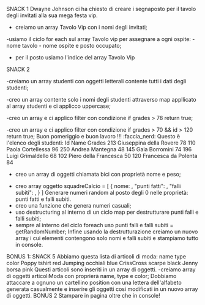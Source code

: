 SNACK 1
Dwayne Johnson ci ha chiesto di creare i segnaposto per il tavolo degli invitati alla sua mega festa vip.
<!-- Ci ha lasciato il nome del tavolo ("Tavolo Vip") e la lista degli invitati in ordine di posto:
[ 'Brad Pitt', 'Johnny Depp', 'Lady Gaga', 'Cristiano Ronaldo', 'Georgina Rodriguez', 'Chiara Ferragni',  'George Clooney', 'Amal Clooney', 'Fedez', 'Amadeus', 'Fiorello'] -->
- creiamo un array  Tavolo Vip con i nomi degli invitati;

<!-- Ma  la tipografia per stampare il tutto vuole che le mandiamo una lista di ospiti in un formato specifico, per cui dobbiamo fare in modo che ogni ospite sia un oggetto letterale javascript che ha come proprietà:
nome del tavolo (tableName),
nome dell'ospite (guestName),
posto occupato (place),
Generiamo e stampiamo in console la lista per i segnaposto. -->
-usiamo il ciclo for each sul array Tavolo vip per assegnare a ogni ospite: -nome tavolo - nome ospite e posto occupato;
- per il posto usiamo l'indice del array Tavolo Vip 




SNACK 2
<!-- Abbiamo un elenco degli studenti di una facoltà, identificati da id, Nome e somma totale dei loro voti di esame... -->
-creiamo un array studenti con oggetti letterali contente tutti i dati degli studenti;
<!-- 1. Per preparare l'aula di un nuovo corso, dobbiamo stampare le targhe col nome degli studenti: creare una lista contenente il loro nome tutto in maiuscolo, ad esempio (Marco della Rovere => MARCO DELLA ROVERE); -->
-creo un array contente solo i nomi degli studenti attraverso map appllicato al array studenti  e ci applicco uppercase; 
<!-- 2. Dobbiamo creare una lista di tutti gli studenti che hanno un totale di voti superiore a 70 -->
-creo un array e ci applico filter  con condizione if grades > 78 return true;
<!-- 3. Dobbiamo creare una lista di tutti gli studenti che hanno un totale di voti superiore a 70 e id superiore a 120 -->
-creo un array e ci applico filter con condizione if grades > 70 && id > 120 return true;
Buon pomeriggio e buon lavoro !!! :faccia_nerd:
Questo è l'elenco degli studenti:
Id  Name                Grades
213 Giuseppina della Rovere 78
110 Paola Cortellessa       96
250 Andrea Mantegna         48
145 Gaia Borromini          74
196 Luigi Grimaldello       68
102 Piero della Francesca   50
120 Francesca da Polenta    84

<!-- 
SNACK 3
Creare un array di oggetti:
Ogni oggetto descriverà una bici da corsa con le seguenti proprietà: nome e peso.
Stampare in console la bici con peso minore utilizzando destructuring e template literal -->
- creo un array di oggetti chiamata bici con proprietà nome e peso;




<!-- 
SNACK 4
Creare un array di oggetti di squadre di calcio. Ogni squadra avrà diverse proprietà: nome, punti fatti, falli subiti.
Nome sarà l’unica proprietà da compilare, le altre saranno tutte settate a 0. -->
- creo array oggetto squadreCalcio = [
    {
        nome:  ,
        "punti fatti":  ,
        "falli subiti":  ,
    }
]
Generare numeri random al posto degli 0 nelle proprietà: punti fatti e falli subiti.
- creo una funzione che genera numeri casuali;
- uso destructuring al interno di un ciclo map per destrutturare punti falli e falli subiti;
- sempre al interno del ciclo foreach uso punti falli e falli subiti = getRandomNumber; 
Infine usando la destrutturazione creiamo un nuovo array i cui elementi contengono solo nomi e falli subiti e stampiamo tutto in console.




BONUS 1: SNACK 5
Abbiamo questa lista di articoli di moda:
name        type      color
Poppy       tshirt    red
Jumping     occhiali  blue
CrissCross  scarpe    black
Jenny       borsa     pink
Questi articoli sono inseriti in un array di oggetti.
-creiamo array di oggetti articoliModa con proprierà name, type e color;
Dobbiamo attaccare a ognuno un cartellino position con una lettera dell'alfabeto generata casualmente e inserire gli oggetti così modificati in un nuovo array di oggetti.
BONUS 2
Stampare in pagina oltre che in console!